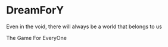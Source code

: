 # DreamForY
Even in the void, there will always be a world that belongs to us

The Game For EveryOne
